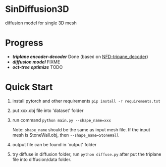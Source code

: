 # SinDiffusion3D
diffusion model for single 3D mesh

# Progress
- ***triplane encoder-decoder*** Done (based on [NFD-tripane_decoder](https://github.com/JRyanShue/NFD/tree/main/nfd/triplane_decoder))
- ***diffusion model*** FIXME
- ***oct-tree optimize*** TODO

#  Quick Start
1. install pytorch and other requirements ```pip install -r requirements.txt```
2. put xxx.obj file into 'dataset' folder
3. run command ```python main.py --shape_name=xxx``` 

   Note: ```shape_name``` should be the same as input mesh file. If the input mesh is StoneWall.obj, then ```--shape_name=StoneWall``` 
4. output file can be found in 'output' folder
5. try diffuse in diffusion folder, run ```python diffuse.py``` after put the triplane file into diffusion/data folder.
